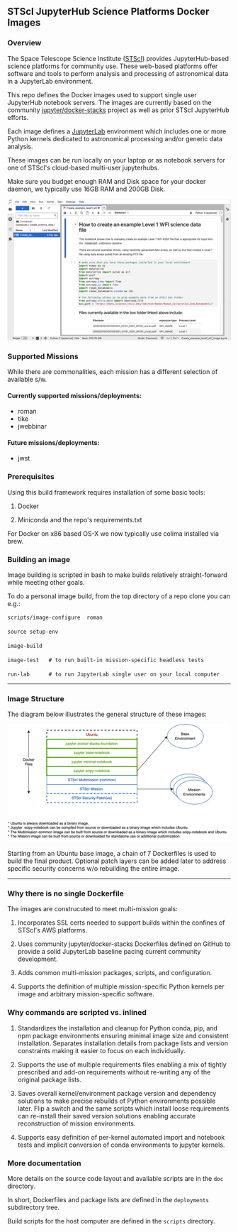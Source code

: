 
## STScI JupyterHub Science Platforms Docker Images

### Overview

The Space Telescope Science Institute
([STScI](https://www.stsci.edu/)) provides JupyterHub-based science
platforms for community use.  These web-based platforms offer software
and tools to perform analysis and processing of astronomical data in a JupyterLab environment.

This repo defines the Docker images used to support single user JupyterHub notebook servers.  The images are currently based on the community [jupyter/docker-stacks](https://github.com/jupyter/docker-stacks)
 project as well as prior STScI JupyterHub efforts.

Each image defines a [JupyterLab](https://jupyter.org/) environment which includes one or more Python kernels dedicated to astronomical processing and/or generic data analysis.

These images can be run locally on your laptop or as notebook servers for one of STScI's cloud-based multi-user jupyterhubs.

Make sure you budget enough RAM and Disk space for your docker daemon, we typically use 16GB RAM and 200GB Disk.

![Image and Dockerfile Structure](JupyterLab.png)

### Supported Missions

While there are commonalities, each mission has a different selection of
available s/w.

#### Currently supported missions/deployments:

- roman
- tike
- jwebbinar

#### Future missions/deployments:

- jwst

### Prerequisites

Using this build framework requires installation of some basic tools:

1. Docker

2. Miniconda and the repo's requirements.txt

For Docker on x86 based OS-X we now typically use colima installed via brew.

### Building an image

Image building is scripted in bash to make builds relatively straight-forward while meeting other goals.

To do a personal image build, from the top directory of a repo clone you can
e.g.:

```
scripts/image-configure  roman

source setup-env

image-build

image-test   # to run built-in mission-specific headless tests

run-lab      # to run JupyterLab single user on your local computer
```


---
### Image Structure

The diagram below illustrates the general structure of these images:

![Image and Dockerfile Structure](image-structure.png)

Starting from an Ubuntu base image, a chain of 7 Dockerfiles is used to build the final product.  Optional patch layers can be added later to address specific security concerns w/o rebuilding the entire image.

---

### Why there is no single Dockerfile

The images are construcuted to meet multi-mission goals:

1. Incorporates SSL certs needed to support builds within the confines of STScI's AWS platforms.

2. Uses community jupyter/docker-stacks Dockerfiles defined on GitHub to provide a solid JupyterLab baseline pacing current community development.

3. Adds common multi-mission packages, scripts, and configuration.

4. Supports the definition of multiple mission-specific Python kernels per image and arbitrary mission-specific software.

### Why commands are scripted vs. inlined

1. Standardizes the installation and cleanup for Python conda, pip, and npm package environments ensuring minimal image size and consistent installation.  Separates installation details from package lists and version constraints making it easier to focus on each individually.

2. Supports the use of multiple requirements files enabling a mix of tightly prescribed and add-on requirements without re-writing any of the original package lists.

3. Saves overall kernel/environment package version and dependency solutions to make precise rebuilds of Python environments possible later.    Flip a switch and the same scripts which install loose requirements can re-install their saved version solutions enabling accurate reconstruction of mission environments.

4. Supports easy definition of per-kernel automated import and notebook tests and implicit conversion of conda environments to jupyter kernels.

### More documentation

More details on the source code layout and available scripts are in the `doc` directory.

In short,  Dockerfiles and package lists are defined in the `deployments` subdirectory tree.

Build scripts for the host computer are defined in the `scripts` directory.
